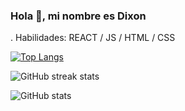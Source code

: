 ### Hola 👋, mi nombre es Dixon
.
Habilidades: REACT / JS / HTML / CSS 

[![Top Langs](https://github-readme-stats.vercel.app/api/top-langs/?username=dxn1324)](https://github.com/anuraghazra/github-readme-stats)

![GitHub streak stats](https://streak-stats.demolab.com/?user=dxn1324)  

![GitHub stats](https://github-readme-stats.vercel.app/api?username=dxn1324&show_icons=true)  

